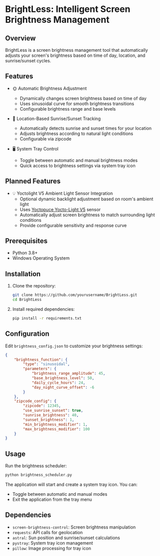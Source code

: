 # BrightLess: Intelligent Screen Brightness Management

## Overview

BrightLess is a screen brightness management tool that automatically adjusts your screen's brightness based on time of day, location, and sunrise/sunset cycles.

## Features

- 🌞 Automatic Brightness Adjustment
  - Dynamically changes screen brightness based on time of day
  - Uses sinusoidal curve for smooth brightness transitions
  - Configurable brightness range and base levels

- 🌅 Location-Based Sunrise/Sunset Tracking
  - Automatically detects sunrise and sunset times for your location
  - Adjusts brightness according to natural light conditions
  - Configurable via zipcode

- 🖥️ System Tray Control
  - Toggle between automatic and manual brightness modes
  - Quick access to brightness settings via system tray icon

## Planned Features

- 💡 Yoctolight V5 Ambient Light Sensor Integration
  - Optional dynamic backlight adjustment based on room's ambient light
  - Uses [Yoctopuce Yocto-Light V5](https://www.yoctopuce.com/EN/products/usb-environmental-sensors/yocto-light-v5) sensor
  - Automatically adjust screen brightness to match surrounding light conditions
  - Provide configurable sensitivity and response curve

## Prerequisites

- Python 3.8+
- Windows Operating System

## Installation

1. Clone the repository:
   ```bash
   git clone https://github.com/yourusername/BrightLess.git
   cd BrightLess
   ```

2. Install required dependencies:
   ```bash
   pip install -r requirements.txt
   ```

## Configuration

Edit `brightness_config.json` to customize your brightness settings:

```json
{
    "brightness_function": {
        "type": "sinusoidal",
        "parameters": {
            "brightness_range_amplitude": 45,
            "base_brightness_level": 50,
            "daily_cycle_hours": 24,
            "day_night_curve_offset": -6
        }
    },
    "zipcode_config": {
        "zipcode": 12345,
        "use_sunrise_sunset": true,
        "sunrise_brightness": 40,
        "sunset_brightness": 1,
        "min_brightness_modifier": 1,
        "max_brightness_modifier": 100
    }
}
```

## Usage

Run the brightness scheduler:
```bash
python brightness_scheduler.py
```

The application will start and create a system tray icon. You can:
- Toggle between automatic and manual modes
- Exit the application from the tray menu

## Dependencies

- `screen-brightness-control`: Screen brightness manipulation
- `requests`: API calls for geolocation
- `astral`: Sun position and sunrise/sunset calculations
- `pystray`: System tray icon management
- `pillow`: Image processing for tray icon
